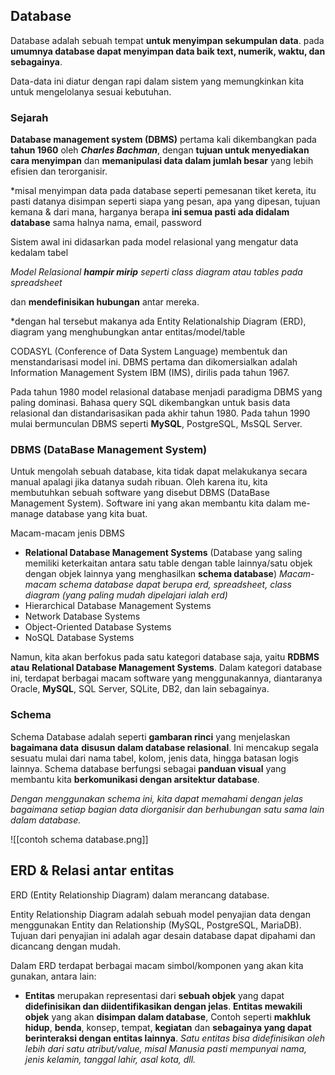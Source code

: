 ## Database
Database adalah sebuah tempat **untuk menyimpan sekumpulan data**.
pada **umumnya database dapat menyimpan data baik text, numerik, waktu, dan sebagainya**. 

Data-data ini diatur dengan rapi dalam sistem yang memungkinkan kita untuk mengelolanya sesuai kebutuhan.
### Sejarah
**Database management system (DBMS)** pertama kali dikembangkan pada **tahun 1960** oleh ***Charles Bachman***, 
dengan **tujuan untuk menyediakan cara menyimpan** dan **memanipulasi data dalam jumlah besar** yang lebih efisien dan terorganisir.

*misal menyimpan data pada database seperti pemesanan tiket kereta, 
itu pasti datanya disimpan seperti siapa yang pesan, apa yang dipesan, tujuan kemana & dari mana, harganya berapa **ini semua pasti ada didalam database** sama halnya nama, email, password

Sistem awal ini didasarkan pada model relasional yang mengatur data kedalam tabel

*Model Relasional **hampir mirip** seperti class diagram atau tables pada spreadsheet*

dan **mendefinisikan hubungan** antar mereka. 

*dengan hal tersebut makanya ada Entity Relationalship Diagram (ERD), diagram yang menghubungkan antar entitas/model/table

CODASYL (Conference of Data System Language) membentuk dan menstandarisasi model ini. 
DBMS pertama dan dikomersialkan adalah Information Management System IBM (IMS), dirilis pada tahun 1967.

Pada tahun 1980 model relasional database menjadi paradigma DBMS yang paling dominasi. Bahasa query SQL dikembangkan untuk basis data relasional dan distandarisasikan pada akhir tahun 1980. Pada tahun 1990 mulai bermunculan DBMS seperti **MySQL**, PostgreSQL, MsSQL Server.

### DBMS (DataBase Management System)
Untuk mengolah sebuah database, kita tidak dapat melakukanya secara manual apalagi jika datanya sudah ribuan. 
Oleh karena itu, kita membutuhkan sebuah software yang disebut DBMS (DataBase Management System). Software ini yang akan membantu kita dalam me-manage database yang kita buat.

Macam-macam jenis DBMS
- **Relational Database Management Systems** (Database yang saling memiliki keterkaitan antara satu table dengan table lainnya/satu objek dengan objek lainnya yang menghasilkan **schema database**)
	*Macam-macam schema database dapat berupa erd, spreadsheet, class diagram (yang paling mudah dipelajari ialah erd)*
- Hierarchical Database Management Systems
- Network Database Systems
- Object-Oriented Database Systems
- NoSQL Database Systems

Namun, kita akan berfokus pada satu kategori database saja, yaitu **RDBMS atau**
**Relational Database Management Systems**. Dalam kategori database ini, terdapat berbagai macam software yang menggunakannya, diantaranya Oracle, **MySQL**, SQL Server, SQLite, DB2, dan lain sebagainya.
### Schema
Schema Database adalah seperti **gambaran rinci** yang menjelaskan **bagaimana data**
**disusun dalam database relasional**. Ini mencakup segala sesuatu mulai dari nama tabel, kolom, jenis data, hingga batasan logis lainnya. 
Schema database berfungsi sebagai **panduan visual** yang membantu kita **berkomunikasi dengan arsitektur database**.

*Dengan menggunakan schema ini, kita dapat memahami dengan jelas bagaimana setiap bagian data diorganisir dan berhubungan satu sama lain dalam database.*

![[contoh schema database.png]]
## ERD & Relasi antar entitas
ERD (Entity Relationship Diagram) dalam merancang database.

Entity Relationship Diagram adalah sebuah model penyajian data dengan
menggunakan Entity dan Relationship (MySQL, PostgreSQL, MariaDB).
Tujuan dari penyajian ini adalah agar desain database dapat dipahami dan dicancang dengan mudah. 

Dalam ERD terdapat berbagai macam simbol/komponen yang akan kita gunakan, antara
lain:

- **Entitas** merupakan representasi dari **sebuah objek** yang dapat **didefinisikan dan diidentifikasikan dengan jelas**. 
	**Entitas mewakili objek** yang akan **disimpan dalam database**, 
	Contoh seperti **makhluk hidup**, **benda**, konsep, tempat, **kegiatan** dan **sebagainya yang dapat berinteraksi dengan entitas lainnya**.
	*Satu entitas bisa didefinisikan oleh lebih dari satu atribut/value,
	misal Manusia pasti mempunyai nama, jenis kelamin, tanggal lahir, asal kota, dll.*
